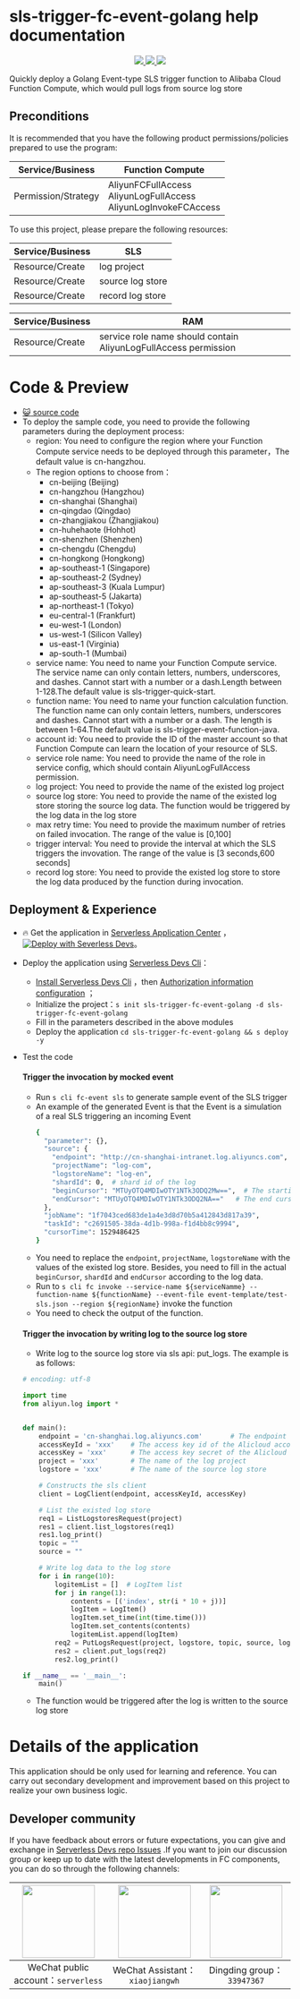# sls-trigger-fc-event-golang help documentation

<p align="center" class="flex justify-center">
    <a href="https://www.serverless-devs.com" class="ml-1">
    <img src="http://editor.devsapp.cn/icon?package=sls-trigger-fc-event-golang&type=packageType">
  </a>
  <a href="http://www.devsapp.cn/details.html?name=sls-trigger-fc-event-golang" class="ml-1">
    <img src="http://editor.devsapp.cn/icon?package=sls-trigger-fc-event-golang&type=packageVersion">
  </a>
  <a href="http://www.devsapp.cn/details.html?name=sls-trigger-fc-event-golang" class="ml-1">
    <img src="http://editor.devsapp.cn/icon?package=sls-trigger-fc-event-golang&type=packageDownload">
  </a>
</p>

<description>

Quickly deploy a Golang Event-type SLS trigger function to Alibaba Cloud Function Compute, which would pull logs from source log store

</description>


## Preconditions
It is recommended that you have the following product permissions/policies prepared to use the program:

| Service/Business | Function Compute |     
| --- |  --- |   
| Permission/Strategy | AliyunFCFullAccess<br>AliyunLogFullAccess<br>AliyunLogInvokeFCAccess |  

To use this project, please prepare the following resources:

| Service/Business | SLS |     
| --- |  --- |   
| Resource/Create | log project |  
| Resource/Create | source log store  |
| Resource/Create | record log store  |

| Service/Business | RAM |     
| --- |  --- |   
| Resource/Create | service role name should contain AliyunLogFullAccess permission |  


<codepre id="codepre">

# Code & Preview

- [ :smiley_cat:  source code](https://github.com/devsapp/start-fc/blob/main/event-function/sls-trigger-fc-event-golang)
- To deploy the sample code, you need to provide the following parameters during the deployment process:
    - region: You need to configure the region where your Function Compute service needs to be deployed through this parameter，The default value is cn-hangzhou.
    - The region options to choose from：
      - cn-beijing (Beijing)
      - cn-hangzhou (Hangzhou)
      - cn-shanghai (Shanghai)
      - cn-qingdao (Qingdao)
      - cn-zhangjiakou (Zhangjiakou)
      - cn-huhehaote (Hohhot)
      - cn-shenzhen (Shenzhen)
      - cn-chengdu (Chengdu)
      - cn-hongkong (Hongkong)
      - ap-southeast-1 (Singapore)
      - ap-southeast-2 (Sydney)
      - ap-southeast-3 (Kuala Lumpur)
      - ap-southeast-5 (Jakarta)
      - ap-northeast-1 (Tokyo)
      - eu-central-1 (Frankfurt)
      - eu-west-1 (London)
      - us-west-1 (Silicon Valley)
      - us-east-1 (Virginia)
      - ap-south-1 (Mumbai)
    - service name: You need to name your Function Compute service. The service name can only contain letters, numbers, underscores, and dashes. Cannot start with a number or a dash.Length between 1-128.The default value is sls-trigger-quick-start.
    - function name: You need to name your function calculation function. The function name can only contain letters, numbers, underscores and dashes. Cannot start with a number or a dash. The length is between 1-64.The default value is sls-trigger-event-function-java.
    - account id: You need to provide the ID of the master account so that Function Compute can learn the location of your resource of SLS.
    - service role name: You need to provide the name of the role in service config, which should contain AliyunLogFullAccess permission.
    - log project: You need to provide the name of the existed log project
    - source log store: You need to provide the name of the existed log store storing the source log data. The function would be triggered by the log data in the log store
    - max retry time: You need to provide the maximum number of retries on failed invocation. The range of the value is [0,100]
    - trigger interval: You need to provide the interval at which the SLS triggers the invovation. The range of the value is [3 seconds,600 seconds]
    - record log store: You need to provide the existed log store to store the log data produced by the function during invocation.


</codepre>

<deploy>

## Deployment & Experience

<appcenter>

-  :fire: Get the application in [Serverless Application Center](https://fcnext.console.aliyun.com/applications/create?template=sls-trigger-fc-event-golang) ，
[![Deploy with Severless Devs](https://img.alicdn.com/imgextra/i1/O1CN01w5RFbX1v45s8TIXPz_!!6000000006118-55-tps-95-28.svg)](https://fcnext.console.aliyun.com/applications/create?template=sls-trigger-fc-event-golang)。 

</appcenter>

- Deploy the application using [Serverless Devs Cli](https://www.serverless-devs.com/serverless-devs/install)：
    - [Install Serverless Devs Cli](https://www.serverless-devs.com/serverless-devs/install) ，then [Authorization information configuration](https://www.serverless-devs.com/fc/config) ；
    - Initialize the project：`s init sls-trigger-fc-event-golang -d sls-trigger-fc-event-golang` 
    - Fill in the parameters described in the above modules
    - Deploy the application `cd sls-trigger-fc-event-golang && s deploy -y`
  
- Test the code

  #### Trigger the invocation by mocked event
  
  - Run `s cli fc-event sls` to generate sample event of the SLS trigger
  - An example of the generated Event is that the Event is a simulation of a real SLS triggering an incoming Event
    ```bash
    {
      "parameter": {},
      "source": {
        "endpoint": "http://cn-shanghai-intranet.log.aliyuncs.com",
        "projectName": "log-com",
        "logstoreName": "log-en",
        "shardId": 0,  # shard id of the log
        "beginCursor": "MTUyOTQ4MDIwOTY1NTk3ODQ2Mw==",  # The starting cursor, indicating where to start reading data
        "endCursor": "MTUyOTQ4MDIwOTY1NTk3ODQ2NA=="   # The end cursor, indicating where to read data to end
      },
      "jobName": "1f7043ced683de1a4e3d8d70b5a412843d817a39",
      "taskId": "c2691505-38da-4d1b-998a-f1d4bb8c9994",
      "cursorTime": 1529486425
    }
    ```
  - You need to replace the `endpoint`, `projectName`, `logstoreName` with the values of the existed log store. Besides, you need to fill in the actual `beginCursor`, `shardId` and `endCursor` according to the log data.
  - Run to `s cli fc invoke --service-name ${serviceNamme} --function-name ${functionName} --event-file event-template/test-sls.json --region ${regionName}` invoke the function
  - You need to check the output of the function.
  
  #### Trigger the invocation by writing log to the source log store
  
  - Write log to the source log store via sls api: put_logs. The example is as follows:
  ```python
  # encoding: utf-8
  
  import time
  from aliyun.log import *
  
  
  def main():
      endpoint = 'cn-shanghai.log.aliyuncs.com'       # The endpoint of the log project
      accessKeyId = 'xxx'    # The access key id of the Alicloud account
      accessKey = 'xxx'      # The access key secret of the Alicloud account
      project = 'xxx'        # The name of the log project
      logstore = 'xxx'       # The name of the source log store
  
      # Constructs the sls client
      client = LogClient(endpoint, accessKeyId, accessKey)
  
      # List the existed log store
      req1 = ListLogstoresRequest(project)
      res1 = client.list_logstores(req1)
      res1.log_print()
      topic = ""
      source = ""
  
      # Write log data to the log store
      for i in range(10):
          logitemList = []  # LogItem list
          for j in range(1):
              contents = [('index', str(i * 10 + j))]
              logItem = LogItem()
              logItem.set_time(int(time.time()))
              logItem.set_contents(contents)
              logitemList.append(logItem)
          req2 = PutLogsRequest(project, logstore, topic, source, logitemList)
          res2 = client.put_logs(req2)
          res2.log_print()
  
  if __name__ == '__main__':
      main()
  ```
  - The function would be triggered after the log is written to the source log store

</deploy>

<appdetail id="flushContent">

# Details of the application



This application should be only used for learning and reference. You can carry out secondary development and improvement based on this project to realize your own business logic.



</appdetail>

<devgroup>

## Developer community

If you have feedback about errors or future expectations, you can give and exchange in  [Serverless Devs repo Issues](https://github.com/serverless-devs/serverless-devs/issues) .If you want to join our discussion group or keep up to date with the latest developments in FC components, you can do so through the following channels:

<p align="center">

| <img src="https://serverless-article-picture.oss-cn-hangzhou.aliyuncs.com/1635407298906_20211028074819117230.png" width="130px" > | <img src="https://serverless-article-picture.oss-cn-hangzhou.aliyuncs.com/1635407044136_20211028074404326599.png" width="130px" > | <img src="https://serverless-article-picture.oss-cn-hangzhou.aliyuncs.com/1635407252200_20211028074732517533.png" width="130px" > |
|--- | --- | --- |
| <center>WeChat public account：`serverless`</center> | <center>WeChat Assistant：`xiaojiangwh`</center> | <center>Dingding group：`33947367`</center> | 

</p>

</devgroup>